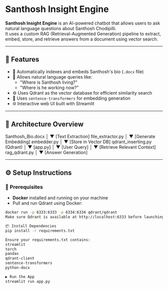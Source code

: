 # Santhosh Insight Engine

**Santhosh Insight Engine** is an AI-powered chatbot that allows users to ask natural language questions about Santhosh Chodipilli.  
It uses a custom RAG (Retrieval-Augmented Generation) pipeline to extract, embed, store, and retrieve answers from a document using vector search.

---

## 🚀 Features

- 📄 Automatically indexes and embeds Santhosh's bio (`.docx` file)
- 🤖 Allows natural language queries like:
  - "Where is Santhosh living?"
  - "Where is he working now?"
- ⚙️ Uses Qdrant as the vector database for efficient similarity search
- 🧩 Uses `sentence-transformers` for embedding generation
- 🌐 Interactive web UI built with Streamlit

---

## 🧱 Architecture Overview

Santhosh_Bio.docx
│
▼
[Text Extraction]
file_extractor.py
│
▼
[Generate Embedding]
embedder.py
│
▼
[Store in Vector DB]
qdrant_inserting.py (Qdrant)
│
▼
[app.py]
│
▼
[User Query]
│
▼
[Retrieve Relevant Context]
rag_qdrant.py
│
▼
[Answer Generation]

---

## ⚙️ Setup Instructions

### 🔗 Prerequisites

- **Docker** installed and running on your machine
- Pull and run Qdrant using Docker:

```bash
docker run -p 6333:6333 -p 6334:6334 qdrant/qdrant
Make sure Qdrant is available at http://localhost:6333 before launching the app.

📦 Install Dependencies
pip install -r requirements.txt

Ensure your requirements.txt contains:
streamlit
torch
pandas
qdrant-client
sentence-transformers
python-docx

▶️ Run the App
streamlit run app.py
